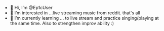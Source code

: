 - 👋 Hi, I’m @Ep1cUser
- 👀 I’m interested in ...live streaming music from reddit. that's all 
- 🌱 I’m currently learning ... to live stream and practice singing/playing at the same time. Also to strengthen improv ability :)
